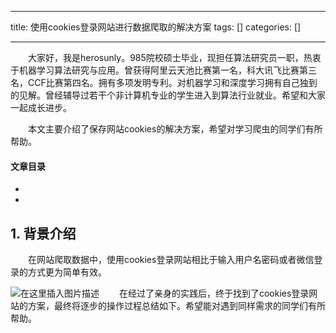 
--- 
title:  使用cookies登录网站进行数据爬取的解决方案 
tags: []
categories: [] 

---
  大家好，我是herosunly。985院校硕士毕业，现担任算法研究员一职，热衷于机器学习算法研究与应用。曾获得阿里云天池比赛第一名，科大讯飞比赛第三名，CCF比赛第四名。拥有多项发明专利。对机器学习和深度学习拥有自己独到的见解。曾经辅导过若干个非计算机专业的学生进入到算法行业就业。希望和大家一起成长进步。

  本文主要介绍了保存网站cookies的解决方案，希望对学习爬虫的同学们有所帮助。 

#### 文章目录

  - 
  - 
 


## 1. 背景介绍

  在网站爬取数据中，使用cookies登录网站相比于输入用户名密码或者微信登录的方式更为简单有效。

<img src="https://img-blog.csdnimg.cn/direct/7a3fcacb08c748c7b99cfcf34f210939.png#pic_center" alt="在这里插入图片描述">   在经过了亲身的实践后，终于找到了cookies登录网站的方案，最终将逐步的操作过程总结如下。希望能对遇到同样需求的同学们有所帮助。


